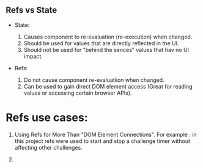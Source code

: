 #

## Refs vs State

- State:

  1.  Causes component to re-evaluation (re-execution) when changed.
  2.  Should be used for values that are directly reflected in the UI.
  3.  Should not be used for "behind the sences" values that hav no UI impact.

- Refs:
  1.  Do not cause component re-evaluatiion when changed.
  2.  Can be used to gain direct DOM element access (Great for reading values or accessing certain browser APIs).

# Refs use cases:

1. Using Refs for More Than "DOM Element Connections". For example : in this project refs were used to start and stop a challenge timer without affecting other challenges.

2. 
